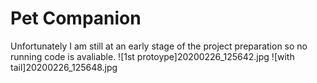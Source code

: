# Pet Companion
Unfortunately I am still at an early stage of the project preparation so no running code is avaliable.
![1st protoype]20200226_125642.jpg
![with tail]20200226_125648.jpg
